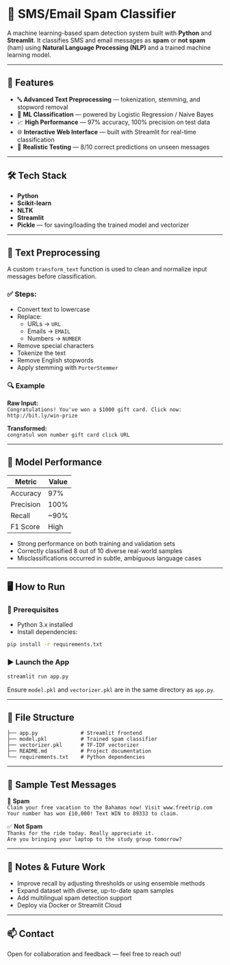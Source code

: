 # 📩 SMS/Email Spam Classifier

A machine learning-based spam detection system built with **Python** and **Streamlit**. It classifies SMS and email messages as **spam** or **not spam** (ham) using **Natural Language Processing (NLP)** and a trained machine learning model.

---

## 🚀 Features

- 🔤 **Advanced Text Preprocessing** — tokenization, stemming, and stopword removal  
- 🧠 **ML Classification** — powered by Logistic Regression / Naive Bayes  
- 📈 **High Performance** — 97% accuracy, 100% precision on test data  
- 🌐 **Interactive Web Interface** — built with Streamlit for real-time classification  
- 🧪 **Realistic Testing** — 8/10 correct predictions on unseen messages

---

## 🛠️ Tech Stack

- **Python**
- **Scikit-learn**
- **NLTK**
- **Streamlit**
- **Pickle** — for saving/loading the trained model and vectorizer

---

## 🧹 Text Preprocessing

A custom `transform_text` function is used to clean and normalize input messages before classification.

### ✅ Steps:
- Convert text to lowercase  
- Replace:
  - URLs → `URL`
  - Emails → `EMAIL`
  - Numbers → `NUMBER`
- Remove special characters  
- Tokenize the text  
- Remove English stopwords  
- Apply stemming with `PorterStemmer`  

### 🔍 Example

**Raw Input:**  
`Congratulations! You've won a $1000 gift card. Click now: http://bit.ly/win-prize`  

**Transformed:**  
`congratul won number gift card click URL`

---

## 🧪 Model Performance

| Metric    | Value     |
|-----------|-----------|
| Accuracy  | 97%       |
| Precision | 100%      |
| Recall    | ~90%      |
| F1 Score  | High      |

- Strong performance on both training and validation sets  
- Correctly classified 8 out of 10 diverse real-world samples  
- Misclassifications occurred in subtle, ambiguous language cases  

---

## 🖥️ How to Run

### 🔧 Prerequisites
- Python 3.x installed  
- Install dependencies:
```bash
pip install -r requirements.txt
```

### ▶️ Launch the App
```bash
streamlit run app.py
```
Ensure `model.pkl` and `vectorizer.pkl` are in the same directory as `app.py`.

---

## 📁 File Structure

```
├── app.py              # Streamlit frontend
├── model.pkl           # Trained spam classifier
├── vectorizer.pkl      # TF-IDF vectorizer
├── README.md           # Project documentation
└── requirements.txt    # Python dependencies
```

---

## 💬 Sample Test Messages

🚫 **Spam**  
`Claim your free vacation to the Bahamas now! Visit www.freetrip.com`  
`Your number has won £10,000! Text WIN to 89333 to claim.`  

✅ **Not Spam**  
`Thanks for the ride today. Really appreciate it.`  
`Are you bringing your laptop to the study group tomorrow?`

---

## 📌 Notes & Future Work

- Improve recall by adjusting thresholds or using ensemble methods  
- Expand dataset with diverse, up-to-date spam samples  
- Add multilingual spam detection support  
- Deploy via Docker or Streamlit Cloud  

---

## 📫 Contact

Open for collaboration and feedback — feel free to reach out!
